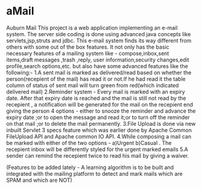 # aMail
Auburn Mail
This project is a web application implementing an e-mail system. The server side coding is done using advanced java concepts like servlets,jsp,struts and jdbc.
This e-mail system finds its way different from others with some out of the box features. It not only has the basic necessary features of a mailing system like - compose,inbox,sent items,draft messages ,trash ,reply, user information,security changes,edit profile,search options,etc. but also have some advanced features like the following:-
1.A sent mail is marked as delivered/read based on whether the person(recepient of the mail) has read it or not.If he had read it the table column of status of sent mail will turn green from red(which indicated delivered mail)
2.Reminder system - Every mail is marked with an expiry date. After that expiry date is reached and the mail is still not read by the recepient , a notification will be generated for the mail on the recepient end giving the person 4 options - either to snooze the reminder and advance the expiry date ;or to open the message and read it;or to turn off the reminder on that mail ;or to delete the mail permanently.
3.File Upload is done via new inbuilt Servlet 3 specs feature which was earlier done by Apache Common FileUpload API and Apache common IO API.
4.While composing a mail can be marked with either of the two options - a)Urgent b)Casual . The recepient inbox will be differently styled for the urgent marked emails
5.A sender can remind the recepient twice to read his mail by giving a waiver.

(Features to be added lately - A learning algorithm is to be built and integrated with the mailing platform to detect and mark mails which are SPAM and which are NOT)

